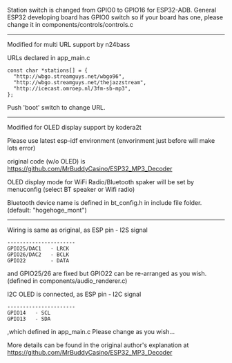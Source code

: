 Station switch is changed from GPIO0 to GPIO16 for ESP32-ADB. General ESP32 developing board has GPIO0 switch so if your board has one, please change it in components/controls/controls.c

----
Modified for multi URL support by n24bass

URLs declared in app_main.c

```
const char *stations[] = {
  "http://wbgo.streamguys.net/wbgo96",
  "http://wbgo.streamguys.net/thejazzstream",
  "http://icecast.omroep.nl/3fm-sb-mp3",
};
```

Push 'boot' switch to change URL.

----

Modified for OLED display support by kodera2t

Please use latest esp-idf environment (envorinment just before will make lots error)

original code (w/o OLED) is
https://github.com/MrBuddyCasino/ESP32_MP3_Decoder

OLED display mode for WiFi Radio/Bluetooth spaker will be set by menuconfig (select BT speaker or Wifi radio)

Bluetooth device name is defined in bt_config.h in include file folder. (default: "hogehoge_mont")

----
Wiring is same as original, as
ESP pin   - I2S signal
```
----------------------
GPIO25/DAC1   - LRCK
GPIO26/DAC2   - BCLK
GPIO22        - DATA
```
and GPIO25/26 are fixed but GPIO22 can be re-arranged as you wish.
(defined in components/audio_renderer.c)

I2C OLED is connected, as
ESP pin   - I2C signal
```
----------------------
GPIO14   - SCL
GPIO13   - SDA
```
,which defined in app_main.c Please change as you wish...


More details can be found in the original author's explanation at
https://github.com/MrBuddyCasino/ESP32_MP3_Decoder
